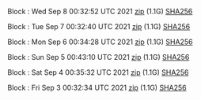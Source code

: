 Block [](https://testnet-insight.dashevo.org/insight/block/): Wed Sep  8 00:32:52 UTC 2021 [zip](https://dash-bootstrap.ams3.digitaloceanspaces.com/testnet/2021-09-08/bootstrap.dat.zip) (1.1G) [SHA256](https://dash-bootstrap.ams3.digitaloceanspaces.com/testnet/2021-09-08/sha256.txt)

Block [](https://testnet-insight.dashevo.org/insight/block/): Tue Sep  7 00:32:40 UTC 2021 [zip](https://dash-bootstrap.ams3.digitaloceanspaces.com/testnet/2021-09-07/bootstrap.dat.zip) (1.1G) [SHA256](https://dash-bootstrap.ams3.digitaloceanspaces.com/testnet/2021-09-07/sha256.txt)

Block [](https://testnet-insight.dashevo.org/insight/block/): Mon Sep  6 00:34:28 UTC 2021 [zip](https://dash-bootstrap.ams3.digitaloceanspaces.com/testnet/2021-09-06/bootstrap.dat.zip) (1.1G) [SHA256](https://dash-bootstrap.ams3.digitaloceanspaces.com/testnet/2021-09-06/sha256.txt)

Block [](https://testnet-insight.dashevo.org/insight/block/): Sun Sep  5 00:43:10 UTC 2021 [zip](https://dash-bootstrap.ams3.digitaloceanspaces.com/testnet/2021-09-05/bootstrap.dat.zip) (1.1G) [SHA256](https://dash-bootstrap.ams3.digitaloceanspaces.com/testnet/2021-09-05/sha256.txt)

Block [](https://testnet-insight.dashevo.org/insight/block/): Sat Sep  4 00:35:32 UTC 2021 [zip](https://dash-bootstrap.ams3.digitaloceanspaces.com/testnet/2021-09-04/bootstrap.dat.zip) (1.1G) [SHA256](https://dash-bootstrap.ams3.digitaloceanspaces.com/testnet/2021-09-04/sha256.txt)

Block [](https://testnet-insight.dashevo.org/insight/block/): Fri Sep  3 00:32:34 UTC 2021 [zip](https://dash-bootstrap.ams3.digitaloceanspaces.com/testnet/2021-09-03/bootstrap.dat.zip) (1.1G) [SHA256](https://dash-bootstrap.ams3.digitaloceanspaces.com/testnet/2021-09-03/sha256.txt)
